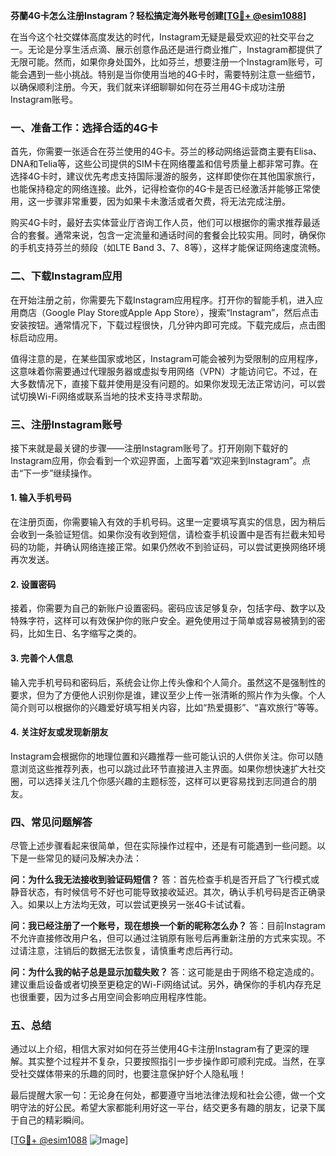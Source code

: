 **芬蘭4G卡怎么注册Instagram？轻松搞定海外账号创建[[TG💪+ @esim1088](https://t.me/s/esim1088)]**

在当今这个社交媒体高度发达的时代，Instagram无疑是最受欢迎的社交平台之一。无论是分享生活点滴、展示创意作品还是进行商业推广，Instagram都提供了无限可能。然而，如果你身处国外，比如芬兰，想要注册一个Instagram账号，可能会遇到一些小挑战。特别是当你使用当地的4G卡时，需要特别注意一些细节，以确保顺利注册。今天，我们就来详细聊聊如何在芬兰用4G卡成功注册Instagram账号。

### 一、准备工作：选择合适的4G卡

首先，你需要一张适合在芬兰使用的4G卡。芬兰的移动网络运营商主要有Elisa、DNA和Telia等，这些公司提供的SIM卡在网络覆盖和信号质量上都非常可靠。在选择4G卡时，建议优先考虑支持国际漫游的服务，这样即使你在其他国家旅行，也能保持稳定的网络连接。此外，记得检查你的4G卡是否已经激活并能够正常使用，这一步骤非常重要，因为如果卡未激活或者欠费，将无法完成注册。

购买4G卡时，最好去实体营业厅咨询工作人员，他们可以根据你的需求推荐最适合的套餐。通常来说，包含一定流量和通话时间的套餐会比较实用。同时，确保你的手机支持芬兰的频段（如LTE Band 3、7、8等），这样才能保证网络速度流畅。

### 二、下载Instagram应用

在开始注册之前，你需要先下载Instagram应用程序。打开你的智能手机，进入应用商店（Google Play Store或Apple App Store），搜索“Instagram”，然后点击安装按钮。通常情况下，下载过程很快，几分钟内即可完成。下载完成后，点击图标启动应用。

值得注意的是，在某些国家或地区，Instagram可能会被列为受限制的应用程序，这意味着你需要通过代理服务器或虚拟专用网络（VPN）才能访问它。不过，在大多数情况下，直接下载并使用是没有问题的。如果你发现无法正常访问，可以尝试切换Wi-Fi网络或联系当地的技术支持寻求帮助。

### 三、注册Instagram账号

接下来就是最关键的步骤——注册Instagram账号了。打开刚刚下载好的Instagram应用，你会看到一个欢迎界面，上面写着“欢迎来到Instagram”。点击“下一步”继续操作。

#### 1. 输入手机号码
在注册页面，你需要输入有效的手机号码。这里一定要填写真实的信息，因为稍后会收到一条验证短信。如果你没有收到短信，请检查手机设置中是否有拦截未知号码的功能，并确认网络连接正常。如果仍然收不到验证码，可以尝试更换网络环境再次发送。

#### 2. 设置密码
接着，你需要为自己的新账户设置密码。密码应该足够复杂，包括字母、数字以及特殊字符，这样可以有效保护你的账户安全。避免使用过于简单或容易被猜到的密码，比如生日、名字缩写之类的。

#### 3. 完善个人信息
输入完手机号码和密码后，系统会让你上传头像和个人简介。虽然这不是强制性的要求，但为了方便他人识别你是谁，建议至少上传一张清晰的照片作为头像。个人简介则可以根据你的兴趣爱好填写相关内容，比如“热爱摄影”、“喜欢旅行”等等。

#### 4. 关注好友或发现新朋友
Instagram会根据你的地理位置和兴趣推荐一些可能认识的人供你关注。你可以随意浏览这些推荐列表，也可以跳过此环节直接进入主界面。如果你想快速扩大社交圈，可以选择关注几个你感兴趣的主题标签，这样可以更容易找到志同道合的朋友。

### 四、常见问题解答

尽管上述步骤看起来很简单，但在实际操作过程中，还是有可能遇到一些问题。以下是一些常见的疑问及解决办法：

**问：为什么我无法接收到验证码短信？**
答：首先检查手机是否开启了飞行模式或静音状态，有时候信号不好也可能导致接收延迟。其次，确认手机号码是否正确录入。如果以上方法均无效，可以尝试更换另一张4G卡试试看。

**问：我已经注册了一个账号，现在想换一个新的昵称怎么办？**
答：目前Instagram不允许直接修改用户名，但可以通过注销原有账号后再重新注册的方式来实现。不过请注意，注销后的数据无法恢复，请慎重考虑后再行动。

**问：为什么我的帖子总是显示加载失败？**
答：这可能是由于网络不稳定造成的。建议重启设备或者切换至更稳定的Wi-Fi网络试试。另外，确保你的手机内存充足也很重要，因为过多占用空间会影响应用程序性能。

### 五、总结

通过以上介绍，相信大家对如何在芬兰使用4G卡注册Instagram有了更深的理解。其实整个过程并不复杂，只要按照指引一步步操作即可顺利完成。当然，在享受社交媒体带来的乐趣的同时，也要注意保护好个人隐私哦！

最后提醒大家一句：无论身在何处，都要遵守当地法律法规和社会公德，做一个文明守法的好公民。希望大家都能利用好这一平台，结交更多有趣的朋友，记录下属于自己的精彩瞬间。

[[TG💪+ @esim1088](https://t.me/s/esim1088) ![Image](https://i.postimg.cc/4NQfJmqS/Snipaste-2025-05-13-00-14-12.png)]